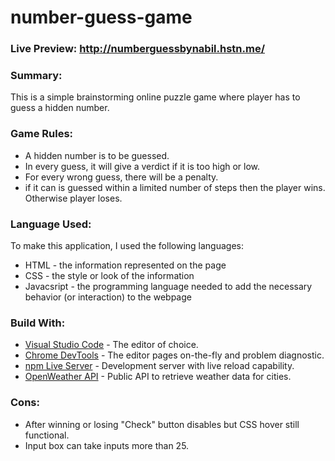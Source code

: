 # number-guess-game
### Live Preview: http://numberguessbynabil.hstn.me/

### Summary:
This is a simple brainstorming online puzzle game where player has to guess a hidden number.

### Game Rules:
  * A hidden number is to be guessed.
  * In every guess, it will give a verdict if it is too high or low.
  * For every wrong guess, there will be a penalty.
  * if it can is guessed within a limited number of steps then the player wins. Otherwise player loses.

### Language Used:
To make this application, I used the following languages:
  * HTML - the information represented on the page
  * CSS - the style or look of the information
  * Javacsript - the programming language needed to add the necessary behavior (or interaction) to the webpage

### Build With:
- [Visual Studio Code](http://code.visualstudio.com) - The editor of choice.
- [Chrome DevTools](https://developers.google.com/web/tools/chrome-devtools) - The editor pages on-the-fly and problem diagnostic.
- [npm Live Server](https://www.npmjs.com/) - Development server with live reload capability.
- [OpenWeather API](https://openweathermap.org/api) - Public API to retrieve weather data for cities.

### Cons:
  * After winning or losing "Check" button disables but CSS hover still functional.
  * Input box can take inputs more than 25.
 
